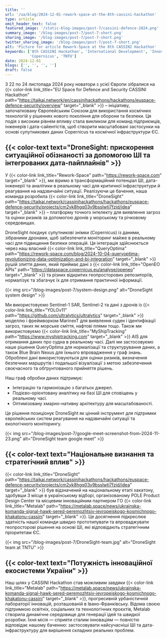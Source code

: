```yaml
---
title: ''
url: '/ua/blog/2024-12-01-rework-space-at-the-8th-cassini-hackathon'
type: article
omit_header_text: false
featured_image: '/static-blog-images/post-7/cassini-defence-2024.png'
summary_image: '/blog-images/post-7/post-7-short.png'
sharing_image: '/blog-images/post-7/post-7-short.png'
twitter_sharing_image: '/blog-images/post-7/post-7-short.png'
alt: 'Picture for article Rework-Space at the 8th CASSINI Hackathon'
keywords: ['8th CASSINI Hackathon', 'International Development', 'Innovators', 'Space for Defence and Security',
           'Copernicus', 'TNTU']
date: 2024-12-01
blogs: ['', '', '', '']
draft: false
---
```


З 22 по 24 листопада 2024 року новатори з усієї Європи зібралися на
{{< color-link link_title="EU Space for Defence and Security CASSINI Hackathon" path="https://taikai.network/en/cassinihackathons/hackathons/euspace-defence-security/overview" target="_blank" >}} –
ініціативу, започатковану Європейським Союзом для використання космічних технологій у рішеннях нового покоління для оборони та безпеки.
Ця подія з високим рівнем впливу стала викликом для команд підприємців, інженерів і дата-сайентістів, щоб створити масштабовані застосунки на основі супутникових даних Copernicus та космічної інфраструктури ЄС.

## {{< color-text text="DroneSight: прискорення ситуаційної обізнаності за допомогою ШІ та інтегрованих дата-пайплайнів" >}}

У 
{{< color-link link_title="Rework-Space" path="https://rework-space.com" target="_blank" >}},
ми віримо в трансформаційний потенціал ШІ, дата-інженерії та аналітики в реальному часі для критичної інфраструктури й реагування на надзвичайні ситуації.
Реалізуючи це бачення, наша команда розробила
{{< color-link link_title="DroneSight" path="https://taikai.network/cassinihackathons/hackathons/euspace-defence-security/projects/cm2yk8hgq03y9bsslwti7fzjd/idea" target="_blank" >}} –
платформу точного інтелекту для виявлення загроз та оцінки ризиків за допомогою дронів у морському та річковому середовищах.

DroneSight поєднує супутникові знімки (Copernicus) із даними, зібраними дронами, щоб забезпечити моніторинг майже в реальному часі для підвищення безпеки операцій.
Ця інтеграція здійснюється через наш власний
{{< color-link link_title="QueryOptima" path="https://rework-space.com/blog/2024-10-04-queryoptima-revolutionizing-data-optimization-and-bi-integration" target="_blank" >}}
 рушій злиття даних, який приймає дані з
{{< color-link link_title="OpenEO APIs" path="https://dataspace.copernicus.eu/analyse/openeo" target="_blank" >}}
 та різних відкритих геопросторових репозиторіїв, нормалізує та збагачує їх для отримання практичної інформації.

{{< img src="/blog-images/post-7/system-design.png" alt="DroneSight system design" >}}

Ми використовуємо Sentinel-1 SAR, Sentinel-2 та дані з дронів із
{{< color-link link_title="YOLOv11" path="https://github.com/ultralytics/ultralytics" target="_blank" >}}
 моделлю і фреймворком MarinexT для виявлення суден і ідентифікації загроз, таких як морське сміття, нафтові плями тощо. Також ми використовуємо
{{< color-link link_title="MyShipTracking" path="https://www.myshiptracking.com" target="_blank" >}}
 AIS для отримання даних про судна в реальному часі. Далі ми застосовуємо наше рішення QueryOptima для нормалізації та структурування даних, а також Blue Brain Nexus для їхнього впровадження у граф знань.
Оброблені дані використовуються для оцінки ризиків, визначення безпечних маршрутів і подальшої візуалізації з метою забезпечення своєчасного та обґрунтованого прийняття рішень.

Наш граф обробки даних підтримує:
* Інтеграцію та гармонізацію з багатьох джерел.
* Подієво-орієнтовану аналітику на базі ШІ для сповіщень у реальному часі.
* Оптимізовану хмарно-нативну архітектуру для масштабованості.

Це рішення позиціонує DroneSight як цінний інструмент для підтримки європейських систем реагування на надзвичайні ситуації та екологічного моніторингу.

{{< img src="/blog-images/post-7/google-meet-screenshot-from-2024-11-23.png" alt="DroneSight team google meet" >}}

## {{< color-text text="Національне визнання та стратегічний вплив" >}}

{{< color-link link_title="DroneSight" path="https://taikai.network/cassinihackathons/hackathons/euspace-defence-security/projects/cm2yk8hgq03y9bsslwti7fzjd/idea" target="_blank" >}}
був відзначений на національному етапі хакатону, здобувши 3 місце в українському відборі, організованому POLE Product Design Center та місцевим інноваційним партнером ГО
{{< color-link link_title="Metalab" path="https://metalab.space/news/ukrainska-komanda-signal-hawk-sered-peremozhtsiv-ievropeiskogo-kosmichnogo-khakatonu-cassini" target="_blank" >}}.
Це досягнення підкреслює здатність нашої команди швидко прототипувати та впроваджувати геопросторові рішення на основі ШІ, які відповідають стратегічним пріоритетам ЄС.

{{< img src="/blog-images/post-7/DroneSight-team.jpg" alt="DroneSight team at TNTU" >}}

## {{< color-text text="Потужність інноваційної екосистеми України" >}}

Наш шлях у CASSINI Hackathon став можливим завдяки
{{< color-link link_title="Metalab" path="https://metalab.space/news/ukrainska-komanda-signal-hawk-sered-peremozhtsiv-ievropeiskogo-kosmichnogo-khakatonu-cassini" target="_blank" >}},
прогресивній урбаністичній лабораторії інновацій, розташованій в Івано-Франківську. Відома своєю підтримкою освітніх, соціальних та технологічних проєктів, Metalab створила динамічне середовище для генерації ідей та швидкої розробки. Їхня місія — сприяти сталим інноваціям — повністю відповідає нашому баченню: застосовувати найсучасніші ШІ та дата-інфраструктуру для вирішення складних реальних проблем.

